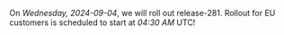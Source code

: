 On *Wednesday, 2024-09-04*, we will roll out release-281.
Rollout for EU customers is scheduled to start at *04:30 AM* UTC!

